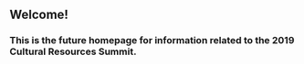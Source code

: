 
## Welcome!

### This is the future homepage for information related to the 2019 Cultural Resources Summit.
